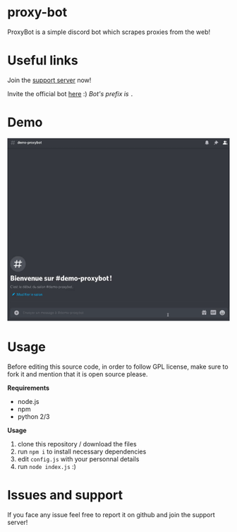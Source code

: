 # proxy-bot
ProxyBot is a simple discord bot which scrapes proxies from the web!

# Useful links
Join the [support server](https://discord.gg/rX8mmXrQce) now!

Invite the official bot [here](https://discord.com/api/oauth2/authorize?client_id=809110849209106473&permissions=8&scope=bot) :) *Bot's prefix is `.`*

# Demo
![Demo](demo.gif)

# Usage
Before editing this source code, in order to follow GPL license, make sure to fork it and mention that it is open source please.

**Requirements**
- node.js
- npm
- python 2/3

**Usage**
1. clone this repository / download the files
2. run `npm i` to install necessary dependencies
3. edit `config.js` with your personnal details
4. run `node index.js` :)

# Issues and support
If you face any issue feel free to report it on github and join the support server!

